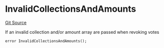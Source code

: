 # InvalidCollectionsAndAmounts
[Git Source](https://github.com/FloorDAO/floor-v2/blob/fce0c6edadd90eef36eb24d13cfb5b386eeb9d00/src/contracts/voting/SweepWars.sol)

If an invalid collection and/or amount array are passed when revoking votes


```solidity
error InvalidCollectionsAndAmounts();
```

